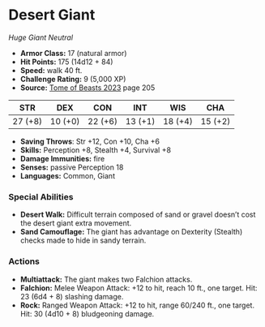 # Desert Giant

*Huge* *Giant* *Neutral*

- **Armor Class:** 17 (natural armor)
- **Hit Points:** 175 (14d12 + 84)
- **Speed:** walk 40 ft.
- **Challenge Rating:** 9 (5,000 XP)
- **Source:** [Tome of Beasts 2023](https://koboldpress.com/kpstore/product/tome-of-beasts-1-2023-edition/) page 205

| STR | DEX | CON | INT | WIS | CHA |
| --- | --- | --- | --- | --- | --- |
| 27 (+8) | 10 (+0) | 22 (+6) | 13 (+1) | 18 (+4) | 15 (+2) |

- **Saving Throws**: Str +12, Con +10, Cha +6
- **Skills:** Perception +8, Stealth +4, Survival +8
- **Damage Immunities:** fire
- **Senses:** passive Perception 18
- **Languages:** Common, Giant
### Special Abilities
- **Desert Walk:** Difficult terrain composed of sand or gravel doesn’t cost the desert giant extra movement.
- **Sand Camouflage:** The giant has advantage on Dexterity (Stealth) checks made to hide in sandy terrain.
### Actions
- **Multiattack:** The giant makes two Falchion attacks.
- **Falchion:** Melee Weapon Attack: +12 to hit, reach 10 ft., one target. Hit: 23 (6d4 + 8) slashing damage.
- **Rock:** Ranged Weapon Attack: +12 to hit, range 60/240 ft., one target. Hit: 30 (4d10 + 8) bludgeoning damage.
